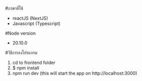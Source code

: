 #ภาษาที่ใช้ 
 - reactJS (NextJS)
 - Javascript (Typescript)

#Node version
 - 20.10.0

#วีธีการลงโปรแกรม
 1. cd to frontend folder
 2. $ npm install
 3. npm run dev (this will start the app on http://localhost:3000)